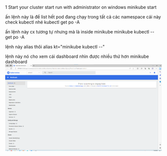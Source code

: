 1 Start your cluster start run with administrator on windows
minikube start

ấn lệnh này là để list hết pod đang chạy trong tất cả các namespace cái này check kubectl nhé
kubectl get po -A

ấn lệnh này cx tương tự nhưng mà là inside minikube
minikube kubectl -- get po -A

lệnh này alias thôi
alias kt="minikube kubectl --"

lệnh này nó cho xem cái dashboard nhìn được nhiều thứ hơn
minikube dashboard
![Alt text](image.png)

